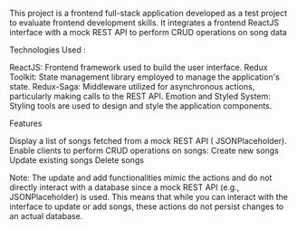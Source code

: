 This project is a frontend full-stack application developed as a test project to evaluate frontend development skills. It integrates a frontend ReactJS interface with a mock REST API to perform CRUD operations on song data

Technologies Used :

ReactJS: Frontend framework used to build the user interface.
Redux Toolkit: State management library employed to manage the application's state.
Redux-Saga: Middleware utilized for asynchronous actions, particularly making calls to the REST API.
Emotion and Styled System: Styling tools are used to design and style the application components.

Features

Display a list of songs fetched from a mock REST API ( JSONPlaceholder).
Enable clients to perform CRUD operations on songs:
Create new songs
Update existing songs
Delete songs


Note: The update and add functionalities mimic the actions and do not directly interact with a database since a mock REST API (e.g., JSONPlaceholder) is used. This means that while you can interact with the interface to update or add songs, these actions do not persist changes to an actual database.






